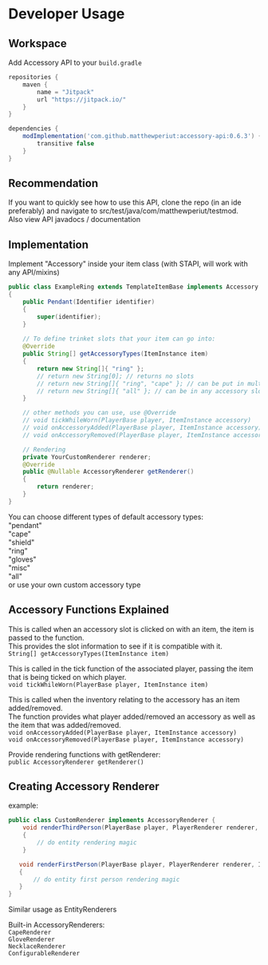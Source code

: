 # Developer Usage

## Workspace

Add Accessory API to your `build.gradle`

```gradle
repositories {
    maven {
        name = "Jitpack"
        url "https://jitpack.io/"
    }
}

dependencies {
    modImplementation('com.github.matthewperiut:accessory-api:0.6.3') {
        transitive false
    }
}
```

## Recommendation

If you want to quickly see how to use this API, clone the repo (in an ide preferably) and navigate to
src/test/java/com/matthewperiut/testmod.  
Also view API javadocs / documentation

## Implementation

Implement "Accessory" inside your item class
(with STAPI, will work with any API/mixins)

```java
public class ExampleRing extends TemplateItemBase implements Accessory
{
    public Pendant(Identifier identifier)
    {
        super(identifier);
    }
    
    // To define trinket slots that your item can go into:
    @Override
    public String[] getAccessoryTypes(ItemInstance item)
    {
        return new String[]{ "ring" };
        // return new String[0]; // returns no slots
        // return new String[]{ "ring", "cape" }; // can be put in multiple types of slots
        // return new String[]{ "all" }; // can be in any accessory slot
    }

    // other methods you can use, use @Override
    // void tickWhileWorn(PlayerBase player, ItemInstance accessory)
    // void onAccessoryAdded(PlayerBase player, ItemInstance accessory)
    // void onAccessoryRemoved(PlayerBase player, ItemInstance accessory)

    // Rendering
    private YourCustomRenderer renderer;
    @Override
    public @Nullable AccessoryRenderer getRenderer()
    {
        return renderer;
    }
}
```

You can choose different types of default accessory types:  
"pendant"  
"cape"  
"shield"  
"ring"  
"gloves"  
"misc"  
"all"  
or use your own custom accessory type

## Accessory Functions Explained

This is called when an accessory slot is clicked on with an item, the item is passed to the function.  
This provides the slot information to see if it is compatible with it.  
`String[] getAccessoryTypes(ItemInstance item)`

This is called in the tick function of the associated player, passing the item that is being ticked on which player.  
`void tickWhileWorn(PlayerBase player, ItemInstance item)`

This is called when the inventory relating to the accessory has an item added/removed.  
The function provides what player added/removed an accessory as well as the item that was added/removed.  
`void onAccessoryAdded(PlayerBase player, ItemInstance accessory)`  
`void onAccessoryRemoved(PlayerBase player, ItemInstance accessory)`

Provide rendering functions with getRenderer:  
`public AccessoryRenderer getRenderer()`

## Creating Accessory Renderer

example:

```java
public class CustomRenderer implements AccessoryRenderer {
    void renderThirdPerson(PlayerBase player, PlayerRenderer renderer, ItemInstance itemInstance, double x, double y, double z, float h, float v)
    {
        // do entity rendering magic
    }

   void renderFirstPerson(PlayerBase player, PlayerRenderer renderer, ItemInstance itemInstance)
   {
       // do entity first person rendering magic
   }
}
```

Similar usage as EntityRenderers

Built-in AccessoryRenderers:  
`CapeRenderer`  
`GloveRenderer`  
`NecklaceRenderer`  
`ConfigurableRenderer`  